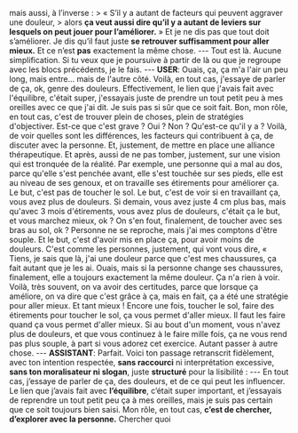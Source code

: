 mais aussi, à l’inverse : > « S’il y a autant de facteurs qui peuvent aggraver une douleur, > alors **ça veut aussi dire qu’il y a autant de leviers sur lesquels on peut jouer pour l’améliorer.** » Et je ne dis pas que tout doit s’améliorer. Je dis qu’il faut juste **se retrouver suffisamment pour aller mieux.** Et ce n’est **pas** exactement la même chose. --- Tout est là. Aucune simplification. Si tu veux que je poursuive à partir de là ou que je regroupe avec les blocs précédents, je le fais. --- **USER**: Ouais, ça, ça m'a l'air un peu long, mais entre... mais de l'autre côté. Voilà, en tout cas, j'essaye de parler de ça, ok, genre des douleurs. Effectivement, le lien que j'avais fait avec l'équilibre, c'était super, j'essayais juste de prendre un tout petit peu à mes oreilles avec ce que j'ai dit. Je suis pas si sûr que ce soit fait. Bon, mon rôle, en tout cas, c'est de trouver plein de choses, plein de stratégies d'objectiver. Est-ce que c'est grave ? Oui ? Non ? Qu'est-ce qu'il y a ? Voilà, de voir quelles sont les différences, les facteurs qui contribuent à ça, de discuter avec la personne. Et, justement, de mettre en place une alliance thérapeutique. Et après, aussi de ne pas tomber, justement, sur une vision qui est tronquée de la réalité. Par exemple, une personne qui a mal au dos, parce qu'elle s'est penchée avant, elle s'est touchée sur ses pieds, elle est au niveau de ses genoux, et on travaille ses étirements pour améliorer ça. Le but, c'est pas de toucher le sol. Le but, c'est de voir si en travaillant ça, vous avez plus de douleurs. Si demain, vous avez juste 4 cm plus bas, mais qu'avec 3 mois d'étirements, vous avez plus de douleurs, c'était ça le but, et vous marchez mieux, ok ? On s'en fout, finalement, de toucher avec ses bras au sol, ok ? Personne ne se reproche, mais j'ai mes comptons d'être souple. Et le but, c'est d'avoir mis en place ça, pour avoir moins de douleurs. C'est comme les personnes, justement, qui vont vous dire, « Tiens, je sais que là, j'ai une douleur parce que c'est mes chaussures, ça fait autant que je les ai. Ouais, mais si la personne change ses chaussures, finalement, elle a toujours exactement la même douleur. Ça n'a rien à voir. Voilà, très souvent, on va avoir des certitudes, parce que lorsque ça améliore, on va dire que c'est grâce à ça, mais en fait, ça a été une stratégie pour aller mieux. Et tant mieux ! Encore une fois, toucher le sol, faire des étirements pour toucher le sol, ça vous permet d'aller mieux. Il faut les faire quand ça vous permet d'aller mieux. Si au bout d'un moment, vous n'avez plus de douleurs, et que vous continuez à le faire mille fois, ça ne vous rend pas plus souple, à part si vous adorez cet exercice. Autant passer à autre chose. --- **ASSISTANT**: Parfait. Voici ton passage retranscrit fidèlement, avec ton intention respectée, **sans raccourci** ni interprétation excessive, **sans ton moralisateur ni slogan**, juste **structuré** pour la lisibilité : --- En tout cas, j’essaye de parler de ça, des douleurs, et de ce qui peut les influencer. Le lien que j’avais fait avec **l’équilibre**, c’était super important, et j’essayais de reprendre un tout petit peu ça à mes oreilles, mais je suis pas certain que ce soit toujours bien saisi. Mon rôle, en tout cas, **c’est de chercher, d’explorer avec la personne.** Chercher quoi